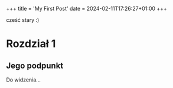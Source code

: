 +++
title = 'My First Post'
date = 2024-02-11T17:26:27+01:00
+++

cześć stary :)

# Rozdział 1
## Jego podpunkt
Do widzenia...
